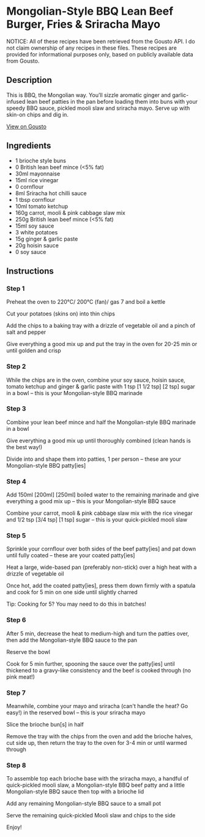 # Mongolian-Style BBQ Lean Beef Burger, Fries & Sriracha Mayo

NOTICE: All of these recipes have been retrieved from the Gousto API. I do not claim ownership of any recipes in these files. These recipes are provided for informational purposes only, based on publicly available data from Gousto.

## Description

This is BBQ, the Mongolian way. You’ll sizzle aromatic ginger and garlic-infused lean beef patties in the pan before loading them into buns with your speedy BBQ sauce, pickled mooli slaw and sriracha mayo. Serve up with skin-on chips and dig in. 

[View on Gousto](https://www.gousto.co.uk/recipes/cookbook/mongolian-bbq-lean-beef-burger-fries-sriracha-mayo)

## Ingredients

- 1 brioche style buns
- 0 British lean beef mince (<5% fat)
- 30ml mayonnaise
- 15ml rice vinegar
- 0 cornflour
- 8ml Sriracha hot chilli sauce
- 1 tbsp cornflour
- 10ml tomato ketchup
- 160g carrot, mooli & pink cabbage slaw mix
- 250g British lean beef mince (<5% fat)
- 15ml soy sauce
- 3 white potatoes
- 15g ginger & garlic paste
- 20g hoisin sauce
- 0 soy sauce

## Instructions


### Step 1

Preheat the oven to 220°C/ 200°C (fan)/ gas 7 and boil a kettle

Cut your potatoes (skins on) into thin chips

Add the chips to a baking tray with a drizzle of vegetable oil and a pinch of salt and pepper

Give everything a good mix up and put the tray in the oven for 20-25 min or until golden and crisp


### Step 2

While the chips are in the oven, combine your soy sauce, hoisin sauce, tomato ketchup and ginger & garlic paste with 1 tsp <span class="text-purple">[1 1/2 tsp]</span> <span class="text-danger">[2 tsp] </span>sugar in a bowl – this is your Mongolian-style BBQ marinade


### Step 3

Combine your lean beef mince and half the Mongolian-style BBQ marinade in a bowl

Give everything a good mix up until thoroughly combined (clean hands is the best way!)

Divide into and shape them into patties, 1 per person – these are your Mongolian-style BBQ patty[ies]


### Step 4

Add 150ml <span class="text-purple">[200ml]</span><span class="text-danger"> [250ml]</span> boiled water to the remaining marinade and give everything a good mix up – this is your Mongolian-style BBQ sauce

Combine your carrot, mooli & pink cabbage slaw mix with the rice vinegar and 1/2 tsp <span class="text-purple">[3/4 tsp]</span><span class="text-danger"> [1 tsp]</span> sugar – this is your quick-pickled mooli slaw


### Step 5

Sprinkle your cornflour over both sides of the beef patty[ies] and pat down until fully coated – these are your coated patty[ies]

Heat a large, wide-based pan (preferably non-stick) over a high heat with a drizzle of vegetable oil

Once hot, add the coated patty[ies], press them down firmly with a spatula and cook for 5 min on one side until slightly charred

Tip: Cooking for 5? You may need to do this in batches!


### Step 6

After 5 min, decrease the heat to medium-high and turn the patties over, then add the Mongolian-style BBQ sauce to the pan

Reserve the bowl

Cook for 5 min further, spooning the sauce over the patty[ies] until thickened to a gravy-like consistency and the beef is cooked through (no pink meat!)


### Step 7

Meanwhile, combine your mayo and sriracha (can't handle the heat? Go easy!) in the reserved bowl – this is your sriracha mayo

Slice the brioche bun[s] in half

Remove the tray with the chips from the oven and add the brioche halves, cut side up, then return the tray to the oven for 3-4 min or until warmed through

### Step 8

To assemble top each brioche base with the sriracha mayo, a handful of quick-pickled mooli slaw, a Mongolian-style BBQ beef patty and a little Mongolian-style BBQ sauce then top with a brioche lid

Add any remaining Mongolian-style BBQ sauce to a small pot

Serve the remaining quick-pickled Mooli slaw and chips to the side

Enjoy!

